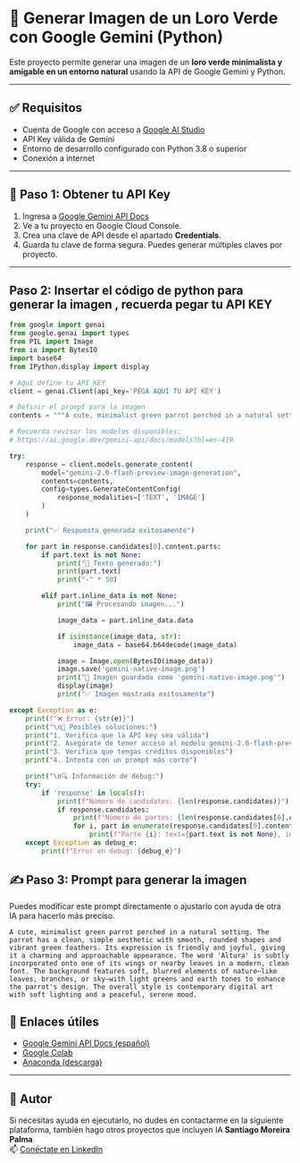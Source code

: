 # 🦜 Generar Imagen de un Loro Verde con Google Gemini (Python)

Este proyecto permite generar una imagen de un **loro verde minimalista y amigable en un entorno natural** usando la API de Google Gemini y Python.

---

## ✅ Requisitos

- Cuenta de Google con acceso a [Google AI Studio](https://ai.google.dev/gemini-api/docs?hl=es-419)
- API Key válida de Gemini
- Entorno de desarrollo configurado con Python 3.8 o superior
- Conexión a internet

---

## 🔑 Paso 1: Obtener tu API Key

1. Ingresa a <a href="https://ai.google.dev/gemini-api/docs?hl=es-419" target="_blank">Google Gemini API Docs</a>
2. Ve a tu proyecto en Google Cloud Console.
3. Crea una clave de API desde el apartado **Credentials**.
4. Guarda tu clave de forma segura. Puedes generar múltiples claves por proyecto.

---

## Paso 2: Insertar el código de python para generar la imagen , recuerda pegar tu API KEY 
```python
from google import genai
from google.genai import types
from PIL import Image
from io import BytesIO
import base64
from IPython.display import display

# Aquí define tu API_KEY
client = genai.Client(api_key='PEGA AQUÍ TU API KEY')

# Definir el prompt para la imagen
contents = """A cute, minimalist green parrot perched in a natural setting. The parrot has a clean, simple aesthetic with smooth, rounded shapes and vibrant green feathers. Its expression is friendly and joyful, giving it a charming and approachable appearance. The word 'Altura' is subtly incorporated onto one of its wings or nearby leaves in a modern, clean font. The background features soft, blurred elements of nature—like leaves, branches, or sky—with light greens and earth tones to enhance the parrot's design. The overall style is contemporary digital art with soft lighting and a peaceful, serene mood."""

# Recuerda revisar los modelos disponibles:
# https://ai.google.dev/gemini-api/docs/models?hl=es-419

try:
    response = client.models.generate_content(
        model="gemini-2.0-flash-preview-image-generation",
        contents=contents,
        config=types.GenerateContentConfig(
            response_modalities=['TEXT', 'IMAGE']
        )
    )

    print("✅ Respuesta generada exitosamente")

    for part in response.candidates[0].content.parts:
        if part.text is not None:
            print("📝 Texto generado:")
            print(part.text)
            print("-" * 50)

        elif part.inline_data is not None:
            print("🖼️ Procesando imagen...")

            image_data = part.inline_data.data

            if isinstance(image_data, str):
                image_data = base64.b64decode(image_data)

            image = Image.open(BytesIO(image_data))
            image.save('gemini-native-image.png')
            print("💾 Imagen guardada como 'gemini-native-image.png'")
            display(image)
            print("✅ Imagen mostrada exitosamente")

except Exception as e:
    print(f"❌ Error: {str(e)}")
    print("\n🔧 Posibles soluciones:")
    print("1. Verifica que la API key sea válida")
    print("2. Asegúrate de tener acceso al modelo gemini-2.0-flash-preview-image-generation")
    print("3. Verifica que tengas créditos disponibles")
    print("4. Intenta con un prompt más corto")

    print("\n🔍 Información de debug:")
    try:
        if 'response' in locals():
            print(f"Número de candidatos: {len(response.candidates)}")
            if response.candidates:
                print(f"Número de partes: {len(response.candidates[0].content.parts)}")
                for i, part in enumerate(response.candidates[0].content.parts):
                    print(f"Parte {i}: text={part.text is not None}, inline_data={part.inline_data is not None}")
    except Exception as debug_e:
        print(f"Error en debug: {debug_e}")
```

## ✍️ Paso 3: Prompt para generar la imagen

Puedes modificar este prompt directamente o ajustarlo con ayuda de otra IA para hacerlo más preciso.

```text
A cute, minimalist green parrot perched in a natural setting. The parrot has a clean, simple aesthetic with smooth, rounded shapes and vibrant green feathers. Its expression is friendly and joyful, giving it a charming and approachable appearance. The word 'Altura' is subtly incorporated onto one of its wings or nearby leaves in a modern, clean font. The background features soft, blurred elements of nature—like leaves, branches, or sky—with light greens and earth tones to enhance the parrot's design. The overall style is contemporary digital art with soft lighting and a peaceful, serene mood. 
```

## 📌 Enlaces útiles

- <a href="https://ai.google.dev/gemini-api/docs?hl=es-419" target="_blank">Google Gemini API Docs (español)</a>
- <a href="https://colab.research.google.com/" target="_blank">Google Colab</a>
- <a href="https://www.anaconda.com/" target="_blank">Anaconda (descarga)</a>

---

## 👤 Autor

Si necesitas ayuda en ejecutarlo, no dudes en contactarme en la siguiente plataforma, también hago otros proyectos que incluyen IA 
**Santiago Moreira Palma**  
📫 <a href="https://www.linkedin.com/in/santiago-moreira-palma-42a986215" target="_blank">Conéctate en LinkedIn</a>

